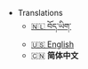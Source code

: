 <!-- _navbar.md -->

* Translations 
  <!-- * [🇳🇱 Tibetan](/bo/) -->
  * [🇳🇱 བོད་ཡིག་](bo/)
  * [🇺🇸 English](/)
  * 🇨🇳 **简体中文**